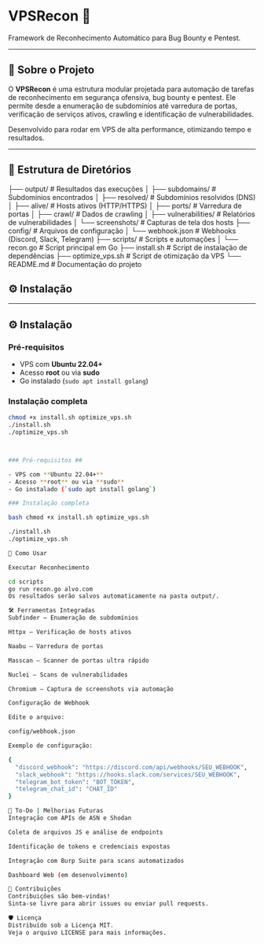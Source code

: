 # VPSRecon 🚀

Framework de Reconhecimento Automático para Bug Bounty e Pentest.

---

## 📌 Sobre o Projeto

O **VPSRecon** é uma estrutura modular projetada para automação de tarefas de reconhecimento em segurança ofensiva, bug bounty e pentest. Ele permite desde a enumeração de subdomínios até varredura de portas, verificação de serviços ativos, crawling e identificação de vulnerabilidades.

Desenvolvido para rodar em VPS de alta performance, otimizando tempo e resultados.

---

## 📁 Estrutura de Diretórios

├── output/ # Resultados das execuções
│ ├── subdomains/ # Subdomínios encontrados
│ ├── resolved/ # Subdomínios resolvidos (DNS)
│ ├── alive/ # Hosts ativos (HTTP/HTTPS)
│ ├── ports/ # Varredura de portas
│ ├── crawl/ # Dados de crawling
│ ├── vulnerabilities/ # Relatórios de vulnerabilidades
│ └── screenshots/ # Capturas de tela dos hosts
├── config/ # Arquivos de configuração
│ └── webhook.json # Webhooks (Discord, Slack, Telegram)
├── scripts/ # Scripts e automações
│ └── recon.go # Script principal em Go
├── install.sh # Script de instalação de dependências
├── optimize_vps.sh # Script de otimização da VPS
└── README.md # Documentação do projeto


## ⚙️ Instalação ##

---

## ⚙️ Instalação

### Pré-requisitos

- VPS com **Ubuntu 22.04+**
- Acesso **root** ou via **sudo**
- Go instalado (`sudo apt install golang`)

### Instalação completa

```bash
chmod +x install.sh optimize_vps.sh
./install.sh
./optimize_vps.sh



### Pré-requisitos ##

- VPS com **Ubuntu 22.04+**
- Acesso **root** ou via **sudo**
- Go instalado (`sudo apt install golang`)

### Instalação completa

bash chmod +x install.sh optimize_vps.sh

./install.sh
./optimize_vps.sh

🚀 Como Usar

Executar Reconhecimento

cd scripts
go run recon.go alvo.com
Os resultados serão salvos automaticamente na pasta output/.

🛠️ Ferramentas Integradas
Subfinder – Enumeração de subdomínios

Httpx – Verificação de hosts ativos

Naabu – Varredura de portas

Masscan – Scanner de portas ultra rápido

Nuclei – Scans de vulnerabilidades

Chromium – Captura de screenshots via automação

Configuração de Webhook

Edite o arquivo:

config/webhook.json

Exemplo de configuração:

{
  "discord_webhook": "https://discord.com/api/webhooks/SEU_WEBHOOK",
  "slack_webhook": "https://hooks.slack.com/services/SEU_WEBHOOK",
  "telegram_bot_token": "BOT_TOKEN",
  "telegram_chat_id": "CHAT_ID"
}

🧠 To-Do | Melhorias Futuras
Integração com APIs de ASN e Shodan

Coleta de arquivos JS e análise de endpoints

Identificação de tokens e credenciais expostas

Integração com Burp Suite para scans automatizados

Dashboard Web (em desenvolvimento)

🤝 Contribuições
Contribuições são bem-vindas!
Sinta-se livre para abrir issues ou enviar pull requests.

🛡️ Licença
Distribuído sob a Licença MIT.
Veja o arquivo LICENSE para mais informações.

